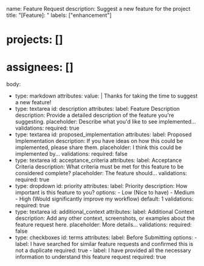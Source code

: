 name: Feature Request
description: Suggest a new feature for the project
title: "[Feature]: "
labels: ["enhancement"]
# projects: []
# assignees: []
body:
  - type: markdown
    attributes:
      value: |
        Thanks for taking the time to suggest a new feature!
  - type: textarea
    id: description
    attributes:
      label: Feature Description
      description: Provide a detailed description of the feature you're suggesting.
      placeholder: Describe what you'd like to see implemented...
    validations:
      required: true
  - type: textarea
    id: proposed_implementation
    attributes:
      label: Proposed Implementation
      description: If you have ideas on how this could be implemented, please share them.
      placeholder: I think this could be implemented by...
    validations:
      required: false
  - type: textarea
    id: acceptance_criteria
    attributes:
      label: Acceptance Criteria
      description: What criteria must be met for this feature to be considered complete?
      placeholder: The feature should...
    validations:
      required: true
  - type: dropdown
    id: priority
    attributes:
      label: Priority
      description: How important is this feature to you?
      options:
        - Low (Nice to have)
        - Medium
        - High (Would significantly improve my workflow)
      default: 1
    validations:
      required: true
  - type: textarea
    id: additional_context
    attributes:
      label: Additional Context
      description: Add any other context, screenshots, or examples about the feature request here.
      placeholder: More details...
    validations:
      required: false
  - type: checkboxes
    id: terms
    attributes:
      label: Before Submitting
      options:
        - label: I have searched for similar feature requests and confirmed this is not a duplicate
          required: true
        - label: I have provided all the necessary information to understand this feature request
          required: true